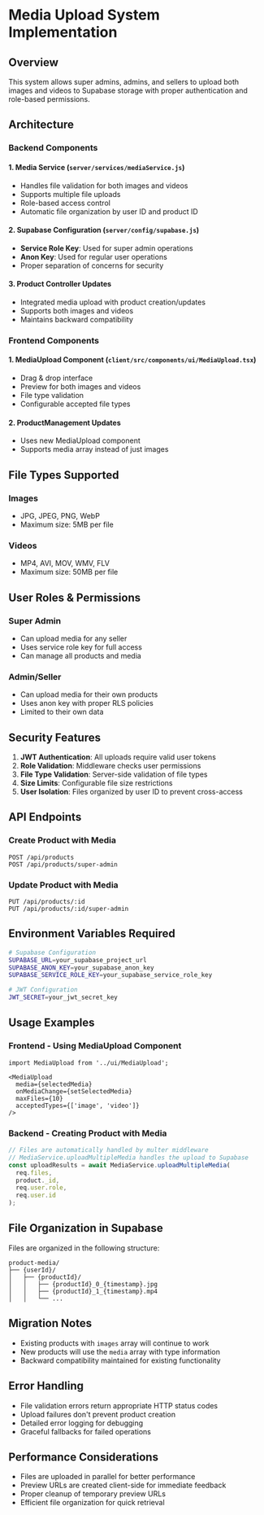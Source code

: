 # Media Upload System Implementation

## Overview
This system allows super admins, admins, and sellers to upload both images and videos to Supabase storage with proper authentication and role-based permissions.

## Architecture

### Backend Components

#### 1. Media Service (`server/services/mediaService.js`)
- Handles file validation for both images and videos
- Supports multiple file uploads
- Role-based access control
- Automatic file organization by user ID and product ID

#### 2. Supabase Configuration (`server/config/supabase.js`)
- **Service Role Key**: Used for super admin operations
- **Anon Key**: Used for regular user operations
- Proper separation of concerns for security

#### 3. Product Controller Updates
- Integrated media upload with product creation/updates
- Supports both images and videos
- Maintains backward compatibility

### Frontend Components

#### 1. MediaUpload Component (`client/src/components/ui/MediaUpload.tsx`)
- Drag & drop interface
- Preview for both images and videos
- File type validation
- Configurable accepted file types

#### 2. ProductManagement Updates
- Uses new MediaUpload component
- Supports media array instead of just images

## File Types Supported

### Images
- JPG, JPEG, PNG, WebP
- Maximum size: 5MB per file

### Videos
- MP4, AVI, MOV, WMV, FLV
- Maximum size: 50MB per file

## User Roles & Permissions

### Super Admin
- Can upload media for any seller
- Uses service role key for full access
- Can manage all products and media

### Admin/Seller
- Can upload media for their own products
- Uses anon key with proper RLS policies
- Limited to their own data

## Security Features

1. **JWT Authentication**: All uploads require valid user tokens
2. **Role Validation**: Middleware checks user permissions
3. **File Type Validation**: Server-side validation of file types
4. **Size Limits**: Configurable file size restrictions
5. **User Isolation**: Files organized by user ID to prevent cross-access

## API Endpoints

### Create Product with Media
```
POST /api/products
POST /api/products/super-admin
```

### Update Product with Media
```
PUT /api/products/:id
PUT /api/products/:id/super-admin
```

## Environment Variables Required

```bash
# Supabase Configuration
SUPABASE_URL=your_supabase_project_url
SUPABASE_ANON_KEY=your_supabase_anon_key
SUPABASE_SERVICE_ROLE_KEY=your_supabase_service_role_key

# JWT Configuration
JWT_SECRET=your_jwt_secret_key
```

## Usage Examples

### Frontend - Using MediaUpload Component
```tsx
import MediaUpload from '../ui/MediaUpload';

<MediaUpload
  media={selectedMedia}
  onMediaChange={setSelectedMedia}
  maxFiles={10}
  acceptedTypes={['image', 'video']}
/>
```

### Backend - Creating Product with Media
```javascript
// Files are automatically handled by multer middleware
// MediaService.uploadMultipleMedia handles the upload to Supabase
const uploadResults = await MediaService.uploadMultipleMedia(
  req.files, 
  product._id, 
  req.user.role, 
  req.user.id
);
```

## File Organization in Supabase

Files are organized in the following structure:
```
product-media/
├── {userId}/
│   ├── {productId}/
│   │   ├── {productId}_0_{timestamp}.jpg
│   │   ├── {productId}_1_{timestamp}.mp4
│   │   └── ...
```

## Migration Notes

- Existing products with `images` array will continue to work
- New products will use the `media` array with type information
- Backward compatibility maintained for existing functionality

## Error Handling

- File validation errors return appropriate HTTP status codes
- Upload failures don't prevent product creation
- Detailed error logging for debugging
- Graceful fallbacks for failed operations

## Performance Considerations

- Files are uploaded in parallel for better performance
- Preview URLs are created client-side for immediate feedback
- Proper cleanup of temporary preview URLs
- Efficient file organization for quick retrieval
